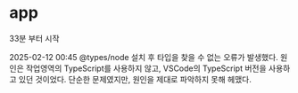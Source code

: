 # app
33분 부터 시작


2025-02-12 00:45
@types/node 설치 후 타입을 찾을 수 없는 오류가 발생했다.
원인은 작업영역의 TypeScript를 사용하지 않고, VSCode의 TypeScript 버전을 사용하고 있던 것이었다.
단순한 문제였지만, 원인을 제대로 파악하지 못해 헤맸다.
